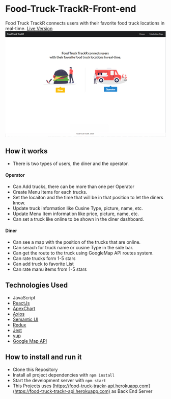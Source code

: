 # Food-Truck-TrackR-Front-end

Food Truck TrackR connects users with their favorite food truck locations in real-time. [Live Version](https://foodtruck-trackr.vercel.app/)
![alt text](https://github.com/BkAngel201/portfolio-website/raw/master/images/pic04-4.jpg "Logo Title Text 1")


## How it works
 - There is two types of users, the diner and the operator.
 #### Operator
 - Can Add trucks, there can be more than one per Operator
 - Create Menu Items for each trucks.
 - Set the locaiton and the time that will be in that position to let the diners know.
 - Update truck information like Cusine Type, picture, name, etc.
 - Update Menu Item information like price, picture, name, etc.
 - Can set a truck like online to be shown in the diner dashboard.
 #### Diner
 - Can see a map with the position of the trucks that are online.
 - Can serach for truck name or cusine Type in the side bar.
 - Can get the route to the truck using GoogleMap API routes system.
 - Can rate trucks form 1-5 stars
 - Can add truck to favorite List
 - Can rate manu items from 1-5 stars
 

## Technologies Used
 - JavaScript
 - [ReactJs](https://es.reactjs.org/)
 - [ApexChart](https://apexcharts.com/docs/react-charts/)
 - [Axios](https://www.npmjs.com/package/axios)
 - [Semantic UI](https://react.semantic-ui.com/)
 - [Redux](https://redux.js.org/)
 - [Jest](https://jestjs.io/docs/en/getting-started)
 - [yup](https://www.npmjs.com/package/yup)
 - [Google Map API](https://console.cloud.google.com/google/maps-apis/)
 


## How to install and run it
- Clone this Repository
- Install all project dependencies with `npm install`
- Start the development server with `npm start`
- This Projects uses [https://food-truck-trackr-api.herokuapp.com](https://food-truck-trackr-api.herokuapp.com) as Back End Server


